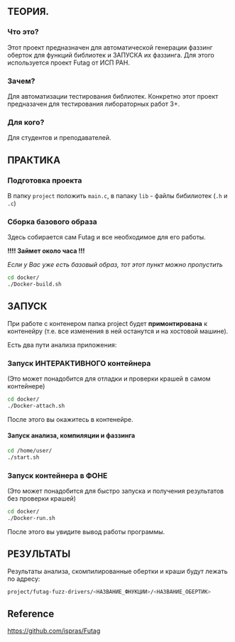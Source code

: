 ## ТЕОРИЯ. 
### Что это?
Этот проект предназначен для автоматической генерации фаззинг оберток для функций библиотек и ЗАПУСКА их фаззинга.
Для этого используется проект Futag от ИСП РАН.

###  Зачем?
Для автоматизации тестирования библиотек.
Конкретно этот проект предназачен для тестирования либораторных работ 3+.

### Для кого?
Для студентов и преподавателей.

## ПРАКТИКА

### Подготовка проекта
В папку `project` положить `main.c`, в папаку `lib` - файлы бибилиотек (`.h` и `.c`) 

### Сборка базового образа
Здесь собирается сам Futag и все необходимое для его работы.

**!!!! Займет около часа !!!**

*Если у Вас уже есть базовый образ, тот этот пункт можно пропустить*

```bash
cd docker/
./Docker-build.sh
```


## ЗАПУСК
При работе с контенером папка project будет **примонтирована** к контенейру (т.е. все изменения в ней останутся и на хостовой машине).

Есть два пути анализа приложения:

### Запуск ИНТЕРАКТИВНОГО  контейнера 
(Это может понадобится для отладки и проверки крашей в самом контейнере)

```bash
cd docker/
./Docker-attach.sh
```
После этого вы окажитесь в контенейре. 

#### Запуск анализа, компиляции и фаззинга
```bash
cd /home/user/
./start.sh
```

### Запуск контейнера в ФОНЕ
(Это может понадобится для быстро запуска и получения результатов без проверки крашей)

```bash
cd docker/
./Docker-run.sh
```
После этого вы увидите вывод работы программы.

## РЕЗУЛЬТАТЫ

Результаты анализа, скомпилированные обертки и краши будут лежать по адресу:

```bash
project/futag-fuzz-drivers/<НАЗВАНИЕ_ФНУКЦИИ>/<НАЗВАНИЕ_ОБЕРТИК>
```

## Reference
https://github.com/ispras/Futag
